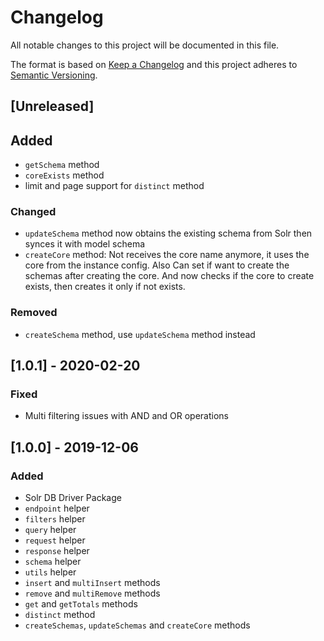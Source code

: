 # Changelog

All notable changes to this project will be documented in this file.

The format is based on [Keep a Changelog](http://keepachangelog.com/en/1.0.0/)
and this project adheres to [Semantic Versioning](http://semver.org/spec/v2.0.0.html).

## [Unreleased]
## Added
- `getSchema` method
- `coreExists` method
- limit and page support for `distinct` method

### Changed
- `updateSchema` method now obtains the existing schema from Solr then synces it with model schema
- `createCore` method: Not receives the core name anymore, it uses the core from the instance config.
	Also Can set if want to create the schemas after creating the core.
	And now checks if the core to create exists, then creates it only if not exists.

### Removed
- `createSchema` method, use `updateSchema` method instead

## [1.0.1] - 2020-02-20
### Fixed
- Multi filtering issues with AND and OR operations

## [1.0.0] - 2019-12-06
### Added
- Solr DB Driver Package
- `endpoint` helper
- `filters` helper
- `query` helper
- `request` helper
- `response` helper
- `schema` helper
- `utils` helper
- `insert` and `multiInsert` methods
- `remove` and `multiRemove` methods
- `get` and `getTotals` methods
- `distinct` method
- `createSchemas`, `updateSchemas` and `createCore` methods
